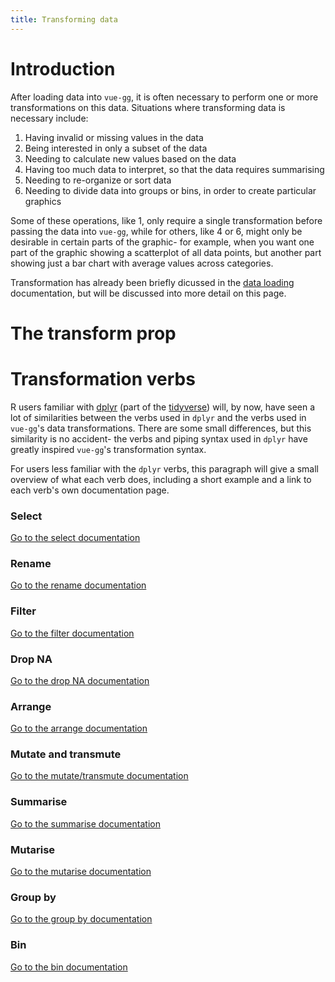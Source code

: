 ```yaml
---
title: Transforming data
---
```


# Introduction

After loading data into `vue-gg`, it is often necessary to
perform one or more transformations on this data. Situations where transforming
data is necessary include:

1. Having invalid or missing values in the data
2. Being interested in only a subset of the data
3. Needing to calculate new values based on the data
4. Having too much data to interpret, so that the data requires summarising
5. Needing to re-organize or sort data
6. Needing to divide data into groups or bins, in order to create particular graphics

Some of these operations, like 1, only require a single transformation before passing
the data into `vue-gg`, while for others, like 4 or 6, might only be desirable
in certain parts of the graphic- for example, when you want one part of the
graphic showing a scatterplot of all data points, but another part showing
just a bar chart with average values across categories.

Transformation has already been briefly dicussed in the [data loading](./data-loading.md)
documentation, but will be discussed into more detail on this page.

# The transform prop

# Transformation verbs

R users familiar with [dplyr](https://dplyr.tidyverse.org/) (part of the
[tidyverse](https://www.tidyverse.org/)) will, by now, have seen a lot of similarities
between the verbs used in `dplyr` and the verbs used in `vue-gg`'s data transformations.
There are some small differences, but this similarity is no accident- the verbs and
piping syntax used in `dplyr` have greatly inspired `vue-gg`'s transformation syntax.

For users less familiar with the `dplyr` verbs, this paragraph will give a small
overview of what each verb does, including a short example and a link to each verb's
own documentation page.

### Select

[Go to the select documentation](../transform/select.md)

### Rename

[Go to the rename documentation](../transform/rename.md)

### Filter

[Go to the filter documentation](../transform/filter.md)

### Drop NA

[Go to the drop NA documentation](../transform/dropna.md)

### Arrange

[Go to the arrange documentation](../transform/arrange.md)

### Mutate and transmute

[Go to the mutate/transmute documentation](../transform/mutate.md)

### Summarise

[Go to the summarise documentation](../transform/summarise.md)

### Mutarise

[Go to the mutarise documentation](../transform/mutarise.md)

### Group by

[Go to the group by documentation](../transform/groupby.md)

### Bin

[Go to the bin documentation](../transform/binning.md)

